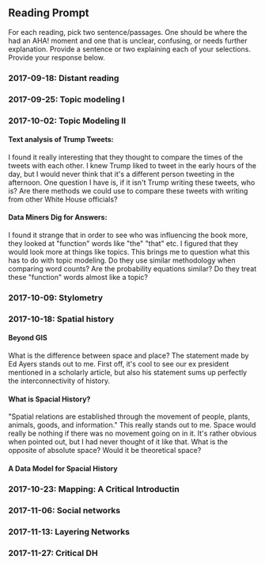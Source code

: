 ## Reading Prompt

For each reading, pick two sentence/passages. One should be where the had an AHA! moment and one that is unclear, confusing, or needs further explanation. Provide a sentence or two explaining each of your selections.  Provide your response below.

 

### 2017-09-18: Distant reading

### 2017-09-25: Topic modeling I

### 2017-10-02: Topic Modeling II

#### Text analysis of Trump Tweets:

I found it really interesting that they thought to compare the times of the tweets with each other. I knew Trump liked to tweet in the early hours of the day, but I would never think that it's a different person tweeting in the afternoon. One question I have is, if it isn't Trump writing these tweets, who is? Are there methods we could use to compare these tweets with writing from other White House officials?

#### Data Miners Dig for Answers:

I found it strange that in order to see who was influencing the book more, they looked at "function" words like "the" "that" etc. I figured that they would look more at things like topics. This brings me to question what this has to do with topic modeling. Do they use similar methodology when comparing word counts? Are the probability equations similar? Do they treat these "function" words almost like a topic?

### 2017-10-09: Stylometry

### 2017-10-18: Spatial history

#### Beyond GIS

What is the difference between space and place? The statement made by Ed Ayers stands out to me. First off, it's cool to see our ex president mentioned in a scholarly article, but also his statement sums up perfectly the interconnectivity of history. 

#### What is Spacial History?

"Spatial relations are established through the movement of people, plants, animals, goods, and information." This really stands out to me. Space would really be nothing if there was no movement going on in it. It's rather obvious when pointed out, but I had never thought of it like that. What is the opposite of absolute space? Would it be theoretical space?

#### A Data Model for Spacial History



### 2017-10-23: Mapping: A Critical Introductin

### 2017-11-06: Social networks

### 2017-11-13: Layering Networks

### 2017-11-27: Critical DH
